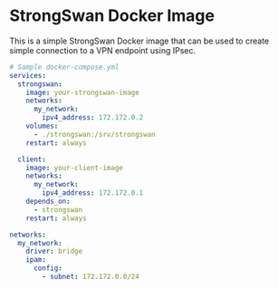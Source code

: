 # StrongSwan Docker Image

This is a simple StrongSwan Docker image that can be used to create simple connection to a VPN endpoint using IPsec.


```yaml
# Sample docker-compose.yml
services:
  strongswan:
    image: your-strongswan-image
    networks:
      my_network:
        ipv4_address: 172.172.0.2
    volumes:
      - ./strongswan:/srv/strongswan
    restart: always

  client:
    image: your-client-image
    networks:
      my_network:
        ipv4_address: 172.172.0.1
    depends_on:
      - strongswan
    restart: always

networks:
  my_network:
    driver: bridge
    ipam:
      config:
        - subnet: 172.172.0.0/24
```
